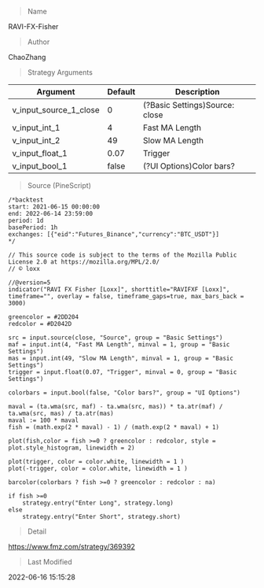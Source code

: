 
> Name

RAVI-FX-Fisher

> Author

ChaoZhang



> Strategy Arguments



|Argument|Default|Description|
|----|----|----|
|v_input_source_1_close|0|(?Basic Settings)Source: close|high|low|open|hl2|hlc3|hlcc4|ohlc4|
|v_input_int_1|4|Fast MA Length|
|v_input_int_2|49|Slow MA Length|
|v_input_float_1|0.07|Trigger|
|v_input_bool_1|false|(?UI Options)Color bars?|


> Source (PineScript)

``` pinescript
/*backtest
start: 2021-06-15 00:00:00
end: 2022-06-14 23:59:00
period: 1d
basePeriod: 1h
exchanges: [{"eid":"Futures_Binance","currency":"BTC_USDT"}]
*/

// This source code is subject to the terms of the Mozilla Public License 2.0 at https://mozilla.org/MPL/2.0/
// © loxx

//@version=5
indicator("RAVI FX Fisher [Loxx]", shorttitle="RAVIFXF [Loxx]", timeframe="", overlay = false, timeframe_gaps=true, max_bars_back = 3000)

greencolor = #2DD204  
redcolor = #D2042D 

src = input.source(close, "Source", group = "Basic Settings")
maf = input.int(4, "Fast MA Length", minval = 1, group = "Basic Settings")
mas = input.int(49, "Slow MA Length", minval = 1, group = "Basic Settings")
trigger = input.float(0.07, "Trigger", minval = 0, group = "Basic Settings")

colorbars = input.bool(false, "Color bars?", group = "UI Options")

maval = (ta.wma(src, maf) - ta.wma(src, mas)) * ta.atr(maf) / ta.wma(src, mas) / ta.atr(mas)
maval := 100 * maval
fish = (math.exp(2 * maval) - 1) / (math.exp(2 * maval) + 1)

plot(fish,color = fish >=0 ? greencolor : redcolor, style = plot.style_histogram, linewidth = 2)

plot(trigger, color = color.white, linewidth = 1 )
plot(-trigger, color = color.white, linewidth = 1 )

barcolor(colorbars ? fish >=0 ? greencolor : redcolor : na)

if fish >=0
    strategy.entry("Enter Long", strategy.long)
else
    strategy.entry("Enter Short", strategy.short)
```

> Detail

https://www.fmz.com/strategy/369392

> Last Modified

2022-06-16 15:15:28

